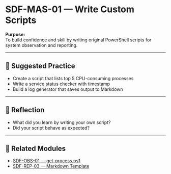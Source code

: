 # SDF-MAS-01 — Write Custom Scripts

**Purpose:**  
To build confidence and skill by writing original PowerShell scripts for system observation and reporting.

---

## 🧭 Suggested Practice

- Create a script that lists top 5 CPU-consuming processes  
- Write a service status checker with timestamp  
- Build a log generator that saves output to Markdown

---

## 🧠 Reflection

- What did you learn by writing your own script?  
- Did your script behave as expected?

---

## 🔗 Related Modules

- [SDF-OBS-01 — get-process.ps1](../Observation/SDF-OBS-01.md)  
- [SDF-REP-03 — Markdown Template](../Reporting/SDF-REP-03.md)

